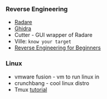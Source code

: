 ### Reverse Engineering

- [Radare](https://rada.re/n/)
- [Ghidra](https://ghidra-sre.org/)
- Cutter - GUI wrapper of Radare
- Ville: `know your target`
- [Reverse Engineering for Beginners](https://yurichev.org/1564f46f1c207b2dbc84a2bd4a41ed4c/RE4B-EN.pdf)

### Linux

- vmware fusion - vm to run linux in
- crunchbang - cool linux distro
- Tmux [tutorial](https://leimao.github.io/blog/Tmux-Tutorial/)